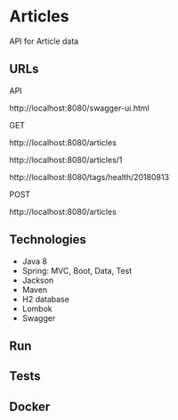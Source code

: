 # Articles
API for Article data

## URLs

API

http://localhost:8080/swagger-ui.html


GET 

http://localhost:8080/articles

http://localhost:8080/articles/1

http://localhost:8080/tags/health/20180813


POST

http://localhost:8080/articles

## Technologies

- Java 8
- Spring: MVC, Boot, Data, Test
- Jackson
- Maven
- H2 database
- Lombok
- Swagger

## Run


## Tests


## Docker

